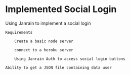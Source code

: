 # Implemented Social Login

Using Janrain to implement a social login

	Requirements

		Create a basic node server

		connect to a heroku server

		Using Janrain Auth to access social login buttons

	Ability to get a JSON file containing data user